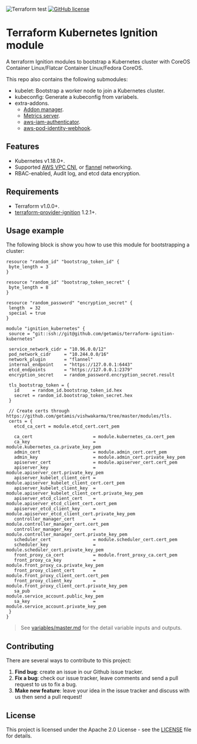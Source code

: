 ![Terraform test](https://github.com/getamis/terraform-ignition-kubernetes/workflows/Terraform%20test/badge.svg) [![GitHub license](https://img.shields.io/github/license/getamis/terraform-ignition-kubernetes)](https://github.com/getamis/terraform-ignition-kubernetes/blob/master/LICENSE)
# Terraform Kubernetes Ignition module
A terraform Ignition modules to bootstrap a Kubernetes cluster with CoreOS Container Linux/Flatcar Container Linux/Fedora CoreOS.

This repo also contains the following submodules:

* kubelet: Bootstrap a worker node to join a Kubernetes cluster.
* kubeconfig: Generate a kubeconfig from variabels.
* extra-addons.
  - [Addon manager](https://github.com/kubernetes/kubernetes/tree/master/cluster/addons/addon-manager).
  - [Metrics server](https://github.com/kubernetes-sigs/metrics-server).
  - [aws-iam-authenticator](https://github.com/kubernetes-sigs/aws-iam-authenticator).
  - [aws-pod-identity-webhook](https://github.com/aws/amazon-eks-pod-identity-webhook).

## Features

* Kubernetes v1.18.0+.
* Supported [AWS VPC CNI](https://github.com/aws/amazon-vpc-cni-k8s), or [flannel](https://github.com/coreos/flannel) networking.
* RBAC-enabled, Audit log, and etcd data encryption.

## Requirements

* Terraform v1.0.0+.
* [terraform-provider-ignition](https://github.com/terraform-providers/terraform-provider-ignition) 1.2.1+.

## Usage example
The following block is show you how to use this module for bootstrapping a cluster:
 
 ```hcl
resource "random_id" "bootstrap_token_id" {
  byte_length = 3
}

resource "random_id" "bootstrap_token_secret" {
  byte_length = 8
}

resource "random_password" "encryption_secret" {
  length  = 32
  special = true
}

module "ignition_kubernetes" {
  source = "git::ssh://git@github.com/getamis/terraform-ignition-kubernetes"

  service_network_cidr = "10.96.0.0/12"
  pod_network_cidr     = "10.244.0.0/16"
  network_plugin       = "flannel"
  internal_endpoint    = "https://127.0.0.1:6443"
  etcd_endpoints       = "https://127.0.0.1:2379"
  encryption_secret    = random_password.encryption_secret.result

  tls_bootstrap_token = {
    id     = random_id.bootstrap_token_id.hex
    secret = random_id.bootstrap_token_secret.hex
  }

  // Create certs through https://github.com/getamis/vishwakarma/tree/master/modules/tls.
  certs = {
    etcd_ca_cert = module.etcd_cert.cert_pem

    ca_cert                       = module.kubernetes_ca.cert_pem
    ca_key                        = module.kubernetes_ca.private_key_pem
    admin_cert                    = module.admin_cert.cert_pem
    admin_key                     = module.admin_cert.private_key_pem
    apiserver_cert                = module.apiserver_cert.cert_pem
    apiserver_key                 = module.apiserver_cert.private_key_pem
    apiserver_kubelet_client_cert = module.apiserver_kubelet_client_cert.cert_pem
    apiserver_kubelet_client_key  = module.apiserver_kubelet_client_cert.private_key_pem
    apiserver_etcd_client_cert    = module.apiserver_etcd_client_cert.cert_pem
    apiserver_etcd_client_key     = module.apiserver_etcd_client_cert.private_key_pem
    controller_manager_cert       = module.controller_manager_cert.cert_pem
    controller_manager_key        = module.controller_manager_cert.private_key_pem
    scheduler_cert                = module.scheduler_cert.cert_pem
    scheduler_key                 = module.scheduler_cert.private_key_pem
    front_proxy_ca_cert           = module.front_proxy_ca.cert_pem
    front_proxy_ca_key            = module.front_proxy_ca.private_key_pem
    front_proxy_client_cert       = module.front_proxy_client_cert.cert_pem
    front_proxy_client_key        = module.front_proxy_client_cert.private_key_pem
    sa_pub                        = module.service_account.public_key_pem
    sa_key                        = module.service_account.private_key_pem
  }
}
```

> See [variables/master.md](docs/variables/master.md) for the detail variable inputs and outputs.

## Contributing
There are several ways to contribute to this project:

1. **Find bug**: create an issue in our Github issue tracker.
2. **Fix a bug**: check our issue tracker, leave comments and send a pull request to us to fix a bug.
3. **Make new feature**: leave your idea in the issue tracker and discuss with us then send a pull request!

## License
This project is licensed under the Apache 2.0 License - see the [LICENSE](LICENSE) file for details.
